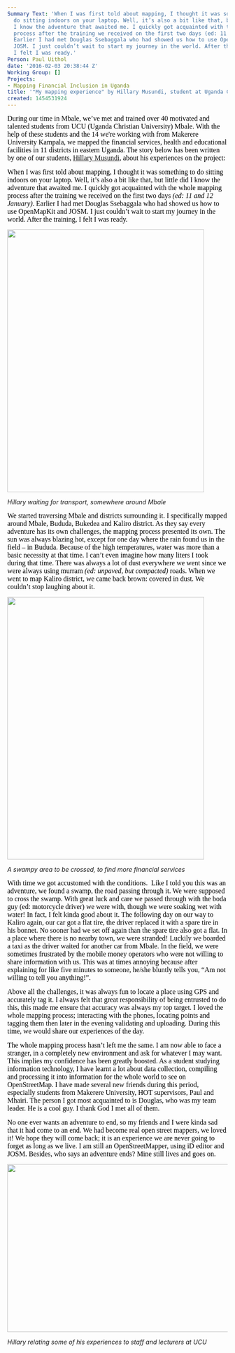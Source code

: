 ```yaml
---
Summary Text: 'When I was first told about mapping, I thought it was something to
  do sitting indoors on your laptop. Well, it’s also a bit like that, but little did
  I know the adventure that awaited me. I quickly got acquainted with the whole mapping
  process after the training we received on the first two days (ed: 11 and 12 January).
  Earlier I had met Douglas Ssebaggala who had showed us how to use OpenMapKit and
  JOSM. I just couldn’t wait to start my journey in the world. After the training,
  I felt I was ready.'
Person: Paul Uithol
date: '2016-02-03 20:38:44 Z'
Working Group: []
Projects:
- Mapping Financial Inclusion in Uganda
title: '"My mapping experience" by Hillary Musundi, student at Uganda Christian University.'
created: 1454531924
---
```

<p><span id="docs-internal-guid-56b9219b-a8cf-5b09-9654-26b89137533c" style="font-size: 16px; font-family: Calibri; color: #000000; background-color: transparent; font-weight: 400; font-style: normal; font-variant: normal; text-decoration: none; vertical-align: baseline;">During our time in Mbale, we’ve met and trained over 40 motivated and talented students from UCU (Uganda Christian University) Mbale. With the help of these students and the 14 we're working with from Makerere University Kampala, we mapped the financial services, health and educational facilities in 11 districts in eastern Uganda. The story below has been written by one of our students, <a href="https://twitter.com/HillaryMusundi">Hillary Musundi</a>, about his experiences on the project:<br></span></p><p><span style="font-size: 16px; font-family: Calibri; color: #000000; background-color: transparent; font-weight: 400; font-style: normal; font-variant: normal; text-decoration: none; vertical-align: baseline;">When I was first told about mapping, I thought it was something to do sitting indoors on your laptop. Well, it’s also a bit like that, but little did I know the adventure that awaited me. I quickly got acquainted with the whole mapping process after the training we received on the first two days </span><span style="font-size: 16px; font-family: Calibri; color: #000000; background-color: transparent; font-weight: 400; font-style: italic; font-variant: normal; text-decoration: none; vertical-align: baseline;">(ed: 11 and 12 January)</span><span style="font-size: 16px; font-family: Calibri; color: #000000; background-color: transparent; font-weight: 400; font-style: normal; font-variant: normal; text-decoration: none; vertical-align: baseline;">. Earlier I had met Douglas Ssebaggala who had showed us how to use OpenMapKit and JOSM. I just couldn’t wait to start my journey in the world. After the training, I felt I was ready.</span></p><p><span style="font-size: 16px; font-family: Calibri; color: #000000; background-color: transparent; font-weight: 400; font-style: normal; font-variant: normal; text-decoration: none; vertical-align: baseline;"><img src="/sites/default/files/2016-02-01_IMG-20160202-WA0000.jpg" alt="" height="599" width="450"></span></p><p><em>Hillary waiting for transport, somewhere around Mbale</em></p><p><span style="font-size: 16px; font-family: Calibri; color: #000000; background-color: transparent; font-weight: 400; font-style: normal; font-variant: normal; text-decoration: none; vertical-align: baseline;">We started traversing Mbale and districts surrounding it. I specifically mapped around Mbale, Bududa, Bukedea and Kaliro district. As they say every adventure has its own challenges, the mapping process presented its own. The sun was always blazing hot, except for one day where the rain found us in the field – in Bududa. Because of the high temperatures, water was more than a basic necessity at that time. I can’t even imagine how many liters I took during that time. There was always a lot of dust everywhere we went since we were always using murram </span><span style="font-size: 16px; font-family: Calibri; color: #000000; background-color: transparent; font-weight: 400; font-style: italic; font-variant: normal; text-decoration: none; vertical-align: baseline;">(ed: unpaved, but compacted)</span><span style="font-size: 16px; font-family: Calibri; color: #000000; background-color: transparent; font-weight: 400; font-style: normal; font-variant: normal; text-decoration: none; vertical-align: baseline;"> roads. When we went to map Kaliro district, we came back brown: covered in dust. We couldn’t stop laughing about it.</span></p><p><span style="font-size: 16px; font-family: Calibri; color: #000000; background-color: transparent; font-weight: 400; font-style: normal; font-variant: normal; text-decoration: none; vertical-align: baseline;"><img src="/sites/default/files/2016-02-01_IMG-20160125-WA0019.jpg" alt="" height="599" width="450"></span></p><p><em>A swampy area to be crossed, to find more financial services</em></p><p><span style="font-size: 16px; font-family: Calibri; color: #000000; background-color: transparent; font-weight: 400; font-style: normal; font-variant: normal; text-decoration: none; vertical-align: baseline;">With time we got accustomed with the conditions. &nbsp;Like I told you this was an adventure, we found a swamp, the road passing through it. We were supposed to cross the swamp. With great luck and care we passed through with the boda guy (ed: motorcycle driver) we were with, though we were soaking wet with water! In fact, I felt kinda good about it. The following day on our way to Kaliro again, our car got a flat tire, the driver replaced it with a spare tire in his bonnet. No sooner had we set off again than the spare tire also got a flat. In a place where there is no nearby town, we were stranded! Luckily we boarded a taxi as the driver waited for another car from Mbale. In the field, we were sometimes frustrated by the mobile money operators who were not willing to share information with us. This was at times annoying because after explaining for like five minutes to someone, he/she bluntly tells you, “Am not willing to tell you anything!”.</span></p><p><span style="font-size: 16px; font-family: Calibri; color: #000000; background-color: transparent; font-weight: 400; font-style: normal; font-variant: normal; text-decoration: none; vertical-align: baseline;">Above all the challenges, it was always fun to locate a place using GPS and accurately tag it. I always felt that great responsibility of being entrusted to do this, this made me ensure that accuracy was always my top target. I loved the whole mapping process; interacting with the phones, locating points and tagging them then later in the evening validating and uploading. During this time, we would share our experiences of the day.</span></p><p><span style="font-size: 16px; font-family: Calibri; color: #000000; background-color: transparent; font-weight: 400; font-style: normal; font-variant: normal; text-decoration: none; vertical-align: baseline;">The whole mapping process hasn’t left me the same. I am now able to face a stranger, in a completely new environment and ask for whatever I may want. This implies my confidence has been greatly boosted. As a student studying information technology, I have learnt a lot about data collection, compiling and processing it into information for the whole world to see on OpenStreetMap. I have made several new friends during this period, especially students from Makerere University, HOT supervisors, Paul and Mhairi. The person I got most acquainted to is Douglas, who was my team leader. He is a cool guy. I thank God I met all of them.</span></p><p><span style="font-size: 16px; font-family: Calibri; color: #000000; background-color: transparent; font-weight: 400; font-style: normal; font-variant: normal; text-decoration: none; vertical-align: baseline;">No one ever wants an adventure to end, so my friends and I were kinda sad that it had come to an end. We had become real open street mappers, we loved it! We hope they will come back; it is an experience we are never going to forget as long as we live. I am still an OpenStreetMapper, using iD editor and JOSM. Besides, who says an adventure ends? Mine still lives and goes on.</span></p><p><span style="font-size: 16px; font-family: Calibri; color: #000000; background-color: transparent; font-weight: 400; font-style: normal; font-variant: normal; text-decoration: none; vertical-align: baseline;"><img class="image-large" src="/sites/default/files/styles/large/public/2016-02-01_IMG_20160127_113514.jpg?itok=wU4HLbBP" alt="" height="383" width="510"></span></p><p><em>Hillary relating some of his experiences to staff and lecturers at UCU</em></p>
